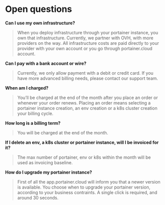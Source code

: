 # Open questions

**Can I use my own infrastructure?**

> When you deploy infrastructure through your portainer instance, you own that infrastructure. Currently, we partner with OVH, with more providers on the way. All infrastructure costs are paid directly to your provider with your own account or you go through portainer.cloud account.

**Can I pay with a bank account or wire?**

> Currently, we only allow payment with a debit or credit card. If you have more advanced billing needs, please contact our support team.

**When am I charged?**

> You’ll be charged at the end of the month after you place an order or whenever your order renews. Placing an order means selecting a portainer instance creation, an env creation or a k8s cluster creation your billing cycle.

**How long is a billing term?**

> You will be charged at the end of the month.&#x20;

**If I delete an env, a k8s cluster or portainer instance, will I be invoiced for it?**

> The max number of portainer, env or k8s within the month will be used as invoicing baseline.

**How do I upgrade my portainer instance?**

> First of all the app.portainer.cloud will inform you that a newer version is available. You choose when to upgrade your portainer version, according to your business contraints. A single click is required, and around 30 seconds.



&#x20;
